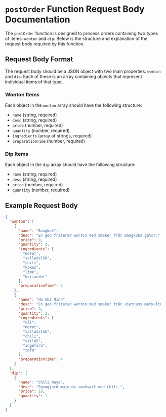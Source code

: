 # `postOrder` Function Request Body Documentation

The `postOrder` function is designed to process orders containing two types of items: `wonton` and `dip`. Below is the structure and explanation of the request body required by this function.

## Request Body Format

The request body should be a JSON object with two main properties: `wonton` and `dip`. Each of these is an array containing objects that represent individual items of that type.

### Wonton Items

Each object in the `wonton` array should have the following structure:

- `name` (string, required)
- `desc` (string, required)
- `price` (number, required)
- `quantity` (number, required)
- `ingredients` (array of strings, required)
- `preparationTime` (number, required)

### Dip Items

Each object in the `dip` array should have the following structure:

- `name` (string, required)
- `desc` (string, required)
- `price` (number, required)
- `quantity` (number, required)

## Example Request Body

```json
{
  "wonton": [
    {
      "name": "Bangkok",
      "desc": "En god friterad wonton med smaker från Bangkoks gator.",
      "price": 9,
      "quantity": 2,
      "ingredients": [
        "morot",
        "salladslök",
        "chili",
        "kokos",
        "lime",
        "koriander"
      ],
      "preparationTime": 4
    },
    {
      "name": "Ho Chi Minh",
      "desc": "En god friterad wonton med smaker från vietnams matkultur.",
      "price": 9,
      "quantity": 3,
      "ingredients": [
        "kål",
        "morot",
        "salladslök",
        "chili",
        "vitlök",
        "ingefära",
        "tofu"
      ],
      "preparationTime": 4
    }
  ],
  "dip": [
    {
      "name": "Chili Mayo",
      "desc": "Egengjord majonäs smaksatt med chili.",
      "price": 19,
      "quantity": 1
    }
  ]
}
```
